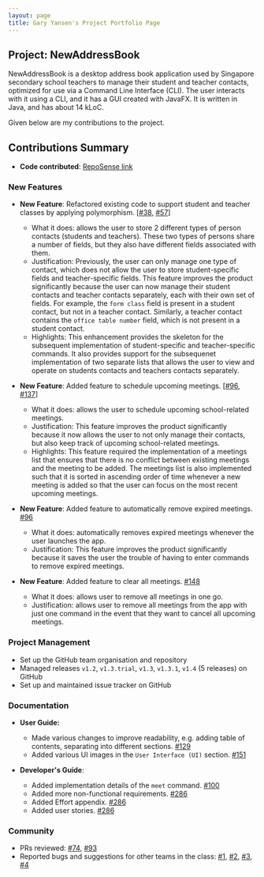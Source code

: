 ```yaml
---
layout: page
title: Gary Yansen's Project Portfolio Page
---
```


## Project: NewAddressBook

NewAddressBook is a desktop address book application used by Singapore secondary school teachers to manage their student and teacher contacts, optimized for use via a Command Line Interface (CLI). The user interacts with it using a CLI, and
it has a GUI created with JavaFX. It is written in Java, and has about 14 kLoC.

Given below are my contributions to the project.

## Contributions Summary

* **Code contributed**: [RepoSense link](https://nus-cs2103-ay2122s1.github.io/tp-dashboard/?search=&sort=groupTitle&sortWithin=title&timeframe=commit&mergegroup=&groupSelect=groupByRepos&breakdown=true&checkedFileTypes=docs~functional-code~test-code~other&since=2021-09-17&tabOpen=true&tabType=authorship&tabAuthor=g4ryy&tabRepo=AY2122S1-CS2103-T16-3%2Ftp%5Bmaster%5D&authorshipIsMergeGroup=false&authorshipFileTypes=docs~functional-code~test-code~other&authorshipIsBinaryFileTypeChecked=false)


### New Features
* **New Feature**: Refactored existing code to support student and teacher classes by applying polymorphism. [[#38](https://github.com/AY2122S1-CS2103-T16-3/tp/pull/38), [#57](https://github.com/AY2122S1-CS2103-T16-3/tp/pull/57)]
  * What it does: allows the user to store 2 different types of person contacts (students and teachers). These two types of persons share a number of fields, but they also have different fields associated with them.
  * Justification: Previously, the user can only manage one type of contact, which does not allow the user to store student-specific fields 
  and teacher-specific fields. This feature improves the product significantly because the user can now manage their student contacts and teacher contacts
  separately, each with their own set of fields. For example, the `form class` field is present in a student contact, but not in a teacher contact. Similarly, a teacher
  contact contains the `office table number` field, which is not present in a student contact.
  * Highlights: This enhancement provides the skeleton for the subsequent implementation of student-specific and teacher-specific commands. It also provides support for the subsequenet
  implementation of two separate lists that allows the user to view and operate on students contacts and teachers contacts separately.

* **New Feature**: Added feature to schedule upcoming meetings. [[#96](https://github.com/AY2122S1-CS2103-T16-3/tp/pull/96), [#137](https://github.com/AY2122S1-CS2103-T16-3/tp/pull/137)]
  * What it does: allows the user to schedule upcoming school-related meetings.
  * Justification: This feature improves the product significantly because it now allows the user to not only manage their contacts,
  but also keep track of upcoming school-related meetings.
  * Highlights: This feature required the implementation of a meetings list that ensures that there is no conflict between existing
  meetings and the meeting to be added. The meetings list is also implemented such that it is sorted in ascending order of time 
  whenever a new meeting is added so that the user can focus on the most recent upcoming meetings.

* **New Feature**: Added feature to automatically remove expired meetings. [#96](https://github.com/AY2122S1-CS2103-T16-3/tp/pull/96)
  * What it does: automatically removes expired meetings whenever the user launches the app.
  * Justification: This feature improves the product significantly because it saves the user the trouble of having to enter commands to remove expired meetings.

* **New Feature**: Added feature to clear all meetings. [#148](https://github.com/AY2122S1-CS2103-T16-3/tp/pull/148)
  * What it does: allows user to remove all meetings in one go.
  * Justification: allows user to remove all meetings from the app with just one command in the event that they want to cancel all upcoming meetings.
  
### Project Management
* Set up the GitHub team organisation and repository
* Managed releases `v1.2`, `v1.3.trial`, `v1.3`, `v1.3.1`, `v1.4` (5 releases) on GitHub
* Set up and maintained issue tracker on GitHub
  

### Documentation
* **User Guide:**
  * Made various changes to improve readability, e.g. adding table of contents, separating into different sections. [#129](https://github.com/AY2122S1-CS2103-T16-3/tp/pull/129)
  * Added various UI images in the `User Interface (UI)` section. [#151](https://github.com/AY2122S1-CS2103-T16-3/tp/pull/151)

* **Developer's Guide**:
  * Added implementation details of the `meet` command. [#100](https://github.com/AY2122S1-CS2103-T16-3/tp/pull/100)
  * Added more non-functional requirements. [#286](https://github.com/AY2122S1-CS2103-T16-3/tp/pull/286)
  * Added Effort appendix. [#286](https://github.com/AY2122S1-CS2103-T16-3/tp/pull/286)
  * Added user stories. [#286](https://github.com/AY2122S1-CS2103-T16-3/tp/pull/286)

### Community
  * PRs reviewed: [#74](https://github.com/AY2122S1-CS2103-T16-3/tp/pull/74), [#93](https://github.com/AY2122S1-CS2103-T16-3/tp/pull/93)
  * Reported bugs and suggestions for other teams in the class: [#1](https://github.com/AY2122S1-CS2103-F10-1/tp/issues/134), [#2](https://github.com/AY2122S1-CS2103-F10-1/tp/issues/133), [#3](https://github.com/AY2122S1-CS2103-F10-1/tp/issues/126), [#4](https://github.com/AY2122S1-CS2103-F10-1/tp/issues/123)



